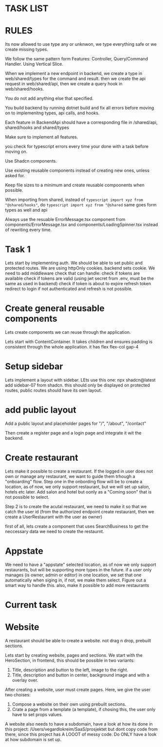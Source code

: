 # TASK LIST

# RULES
Its now allowed to use type any or unknwon, we type everything safe or we create missing types.

We follow the same pattern form Features: Controller, Query/Command Handler. Using Vertical Slice.

When we implement a new endpoint in backend, we create a type in web/shared/types for the command and result.
then we create the api request in web/shared/api, then we create a query hook in web/shared/hooks.

You do not add anything else that specified.

You build backend by running dotnet build and fix all errors before moving on to implemenitng types, api calls, and hooks.

Each feature in BackendApi should have a corresponding file in /shared/api, shared/hooks and shared/types

Make sure to implement all features.

you check for typescript errors every time your done with a task before moving on.

Use Shadcn components.

Use existing reusable components instead of creating new ones, unless asked for.

Keep file sizes to a minimum and create reusable compoonents when possible.

When importing from shared, instead of ```typescript import xyz from "@shared/hooks"```, do ```typescript import xyz from "@shared``` same goes form types as well and api

Always use the resuable ErrorMessage.tsx component from components/ErrorMessage.tsx and components/LoadingSpinner.tsx instead of rewriting every time.



# Task 1

Lets start by implementing auth. We should be able to set public and protected routes. We are using httpOnly cookies. backend sets cookie.
We need to add middleware check that can handle:
check if tokens are available
check if tokens are valid (using jwt secret from .env, must be the same as used in backend)
check if token is about to expire
refresh token
redirect to login if not authenticated and refresh is not possible.


# Create general reusable components
Lets create components we can reuse through the application.

Lets start with ContentContainer. It takes children and ensures padding is consistent through the whole application. it has flex flex-col gap-4

# Setup sidebar
Lets implement a layout with sidebar. LEts use this one: npx shadcn@latest add sidebar-07 from shadcn.
this should only be displayed on protected routes, public routes should have its own layout.

# add public layout
Add a public layout and placeholder pages for "/", "/about", "/contact"

Then create a register page and a login page and integrate it wit the backend.


# Create restaurant
Lets make it possible to create a restaurant.
If the logged in user does not own or manage any restaurant, we want to guide them trhough a "onboarding" flow.
Step one in the onbording flow will be to create a location, as of now, we only support restaurant, but we will set up salon, hotels etc later. Add salon and hotel but oonly as a "Coming soon" that is not possible to select.


Step 2 is to create the acutal restaurant, we need to make it so that we catch the user id (from the authorized endpoint create restaurant, then we create a UserRestaurant with the user as owner)

first of all, lets create a component that uses SearchBusiness to get the neccessary data we need to create the restaurnt.

# Appstate
We need to have a "appstate" selected location, as of now we only support restaurants, but will be supporting more types in the future. if a user only manages (is owner, admin or editor) in one location, we set that one automatically when siging in, if not, we make them select. Figure out a smart way to handle this. also, make it possible to add more restaurants

# Current task
# Website

A restaurant should be able to create a website. not drag n drop, prebuilt sections.

Lets start by creating website, pages and sections. We start with the HeroSection, in frontend, this should be possible in two variants:

1. Title, description and button to the left, image to the right.
2. Title, description and button in center, background image and with a overlay over.

After creating a website, user must create pages. Here, we give the user two choises:
1. Compose a website on their own using prebuilt sections.
2. Crate a page from a template (a template), if chosing this, the user only have to set props values.

A website also needs to have a subdomain, have a look at how its done in this project: /Users/vegardlokreim/SaaS/prosjektet but dont copy code from there, since this project has A LOOOT of messy code. Do ONLY have a look at how subdomain is set up.
